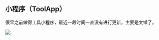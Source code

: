 ## 小程序（ToolApp）

很早之前做得工具小程序，最近一段时间一直没有进行更新，主要是太懒了。

![](https://www.rdonly.com/wp-content/uploads/2019/09/appfuns.jpg)